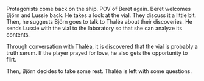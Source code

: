 Protagonists come back on the ship. 
POV of Beret again. Beret welcomes Björn and Lussie back. 
He takes a look at the vial. They discuss it a little bit. 
Then, he suggests Björn goes to talk to Thaléa about their discoveries. He sends Lussie with the vial to the laboratory so that she can analyze its contents.

Through conversation with Thaléa, it is discovered that the vial is probably a truth serum.
If the player prayed for love, he also gets the opportunity to flirt.

Then, Björn decides to take some rest. Thaléa is left with some questions. 